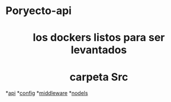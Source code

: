 # Poryecto-api
<h1 align="center"> los dockers listos para ser levantados </h1>


<h1 align="center"> carpeta Src</h1>

*[api]()
*[config]()
*[middleware]()
*[nodels]()


